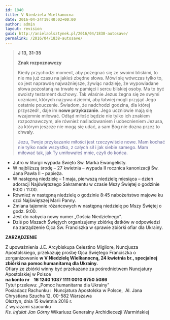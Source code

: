 ```yaml
---
id: 1840
title: V Niedziela Wielkanocna
date: 2016-04-24T19:40:02+00:00
author: admin
layout: revision
guid: http://anielaolsztynek.pl/2016/04/1838-autosave/
permalink: /2016/04/1838-autosave/
---
```

> **J 13, 31-35**
> 
> **Znak rozpoznawczy**
> 
> Kiedy przychodzi moment, aby pożegnać się ze swoimi bliskimi, to nie ma już czasu na jakieś zbędne słowa. Mówi się wówczas tylko to, co jest naprawdę najważniejsze, żywiąc nadzieję, że wypowiadane słowa pozostaną na trwałe w pamięci i sercu bliskiej osoby. Ma to być swoisty testament duchowy. Tak właśnie Jezus żegna się ze swymi uczniami, których nazywa dziećmi, aby łatwiej mogli przyjąć Jego ostatnie pouczenie. Świadom, że nadchodzi godzina, dla której przyszedł , daje im **nowe przykazanie**. Jego uczniowie mają się wzajemnie miłować. Odtąd miłość będzie nie tylko ich znakiem rozpoznawczym, ale również naśladowaniem i uobecnieniem Jezusa, za którym jeszcze nie mogą się udać, a sam Bóg nie dozna przez to chwały.
> 
> <span style="color: #666699;">Jezu, Twoje przykazanie miłości jest rzeczywiście nowe. Mam kochać nie tylko nade wszystko, z całych sił i jak siebie samego. Mam miłować tak, jak Ty umiłowałeś mnie, czyli do końca.</span>

  * Jutro w liturgii wypada Święto Św. Marka Ewangelisty.
  * W najbliższą środę &#8211; 27 kwietnia &#8211; wypada II rocznica kanonizacji Św. Jana Pawła II &#8211; papieża.
  * W następną niedzielę &#8211; 1 maja, pierwszą niedzielę miesiąca &#8211; dzień adoracji Najświętszego Sakramentu w czasie Mszy Świętej o godzinie 9:00 i 11:00.
  * Również w następną niedzielę o godzinie 8:45 nabożeństwo majowe ku czci Najświętszej Marii Panny.
  * Zmiana tajemnic różańcowych w następną niedzielę po Mszy Świętej o godz. 9:00.
  * Jest do nabycia nowy numer &#8222;Gościa Niedzielnego&#8221;.
  * Dziś po Mszach Świętych organizujemy zbiórkę datków w odpowiedzi na zarządzenie Ojca Św. Franciszka w sprawie zbiórki ofiar dla Ukrainy.

 **ZARZĄDZENIE**

Z upoważnienia J.E. Arcybiskupa Celestino Migliore, Nuncjusza Apostolskiego, przekazuję prośbę Ojca Świętego Franciszka o zorganizowanie **w V Niedzielę Wielkanocną, 24 kwietnia br., specjalnej zbiórki na pomoc humanitarną dla Ukrainy.**  
Ofiary ze zbiórki winny być przekazane za pośrednictwem Nuncjatury Apostolskiej w Polsce  
**na konto nr    16 1240 1037 1111 0010 6750 5086**  
Tytuł przelewu: „Pomoc humanitarna dla Ukrainy”  
Posiadacz Rachunku :  Nuncjatura Apostolska w Polsce,  Al. Jana Chrystiana Szucha 12, 00-582 Warszawa  
Olsztyn, dnia 15 kwietnia 2016 r.  
Z wyrazami szacunku  
_Ks. infułat Jan Górny_ Wikariusz Generalny Archidiecezji Warmińskiej